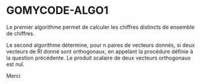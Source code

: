 ﻿# GOMYCODE-ALGO1
Le premier algorithme permet de calculer les chiffres distincts de ensemble de chiffres.

Le second algorithme détermine, pour n paires de vecteurs donnés, si deux vecteurs de RI donné sont orthogonaux, en appelant la procédure définie à la question précédente. Le produit scalaire de deux vecteurs orthogonaux est nul.

Merci
